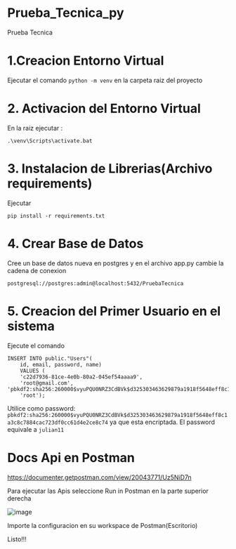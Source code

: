 # Prueba_Tecnica_py
Prueba Tecnica

# 1.Creacion Entorno Virtual

Ejecutar el comando ```python -m venv``` en la carpeta raiz del proyecto

# 2. Activacion del Entorno Virtual

En la raiz ejecutar : 
```
.\venv\Scripts\activate.bat
```

# 3. Instalacion de Librerias(Archivo requirements)

Ejecutar
```
pip install -r requirements.txt
```

# 4. Crear Base de Datos 
Cree un base de datos nueva en postgres  y en el archivo app.py cambie la cadena de conexion 

```
postgresql://postgres:admin@localhost:5432/PruebaTecnica
```

# 5. Creacion del Primer Usuario en el sistema

Ejecute el comando 
```
INSERT INTO public."Users"(
	id, email, password, name)
	VALUES (
	'c22d7936-81ce-4e0b-80a2-045ef54aaaa9', 
	'root@gmail.com', 																		'pbkdf2:sha256:260000$vyuPQU0NRZ3CdBVk$d325303463629879a1918f5648eff8c1a3c8c7884cac723df0cc61d4e2ce8c74', 
	'root');
```
	
 Utilice como password:  
 ```pbkdf2:sha256:260000$vyuPQU0NRZ3CdBVk$d325303463629879a1918f5648eff8c1a3c8c7884cac723df0cc61d4e2ce8c74``` 
 ya que esta encriptada. El password equivale a ```julian11```
 
 
 # Docs Api en Postman
 https://documenter.getpostman.com/view/20043771/Uz5NiD7n
 
 Para ejecutar las Apis seleccione Run in Postman en la parte superior derecha

 ![image](https://user-images.githubusercontent.com/80919045/173138671-b6e12772-43fe-4ce0-b94e-45f6af0140bc.png)
 
 Importe la configuracion en su workspace de Postman(Escritorio) 
 
 Listo!!!


